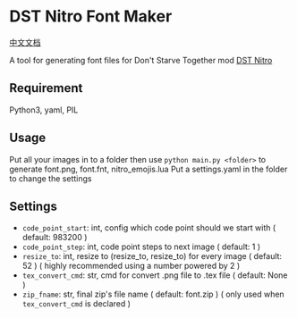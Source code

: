 # DST Nitro Font Maker

[中文文档](README_zh.md)

A tool for generating font files for Don't Starve Together mod [DST Nitro](https://steamcommunity.com/sharedfiles/filedetails/?id=2248952715)

## Requirement
  Python3, yaml, PIL

## Usage
  Put all your images in to a folder then use `python main.py <folder>` to generate font.png, font.fnt, nitro_emojis.lua
  Put a settings.yaml in the folder to change the settings

## Settings

  - `code_point_start`: int, config which code point should we start with ( default: 983200 )
  - `code_point_step`: int, code point steps to next image ( default: 1 )
  - `resize_to`: int, resize to (resize_to, resize_to) for every image ( default: 52 ) ( highly recommended using a number powered by 2 )
  - `tex_convert_cmd`: str, cmd for convert .png file to .tex file ( default: None )
  - `zip_fname`: str, final zip's file name ( default: font.zip ) ( only used when `tex_convert_cmd` is declared )
